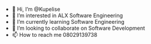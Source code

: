 - 👋 Hi, I’m @Kupelise
- 👀 I’m interested in ALX Software Engineering
- 🌱 I’m currently learning Software Engineering
- 💞️ I’m looking to collaborate on Software Development
- 📫 How to reach me 08029139738

<!---
Kupelise/Kupelise is a ✨ special ✨ repository because its `README.md` (this file) appears on your GitHub profile.
You can click the Preview link to take a look at your changes.
--->

